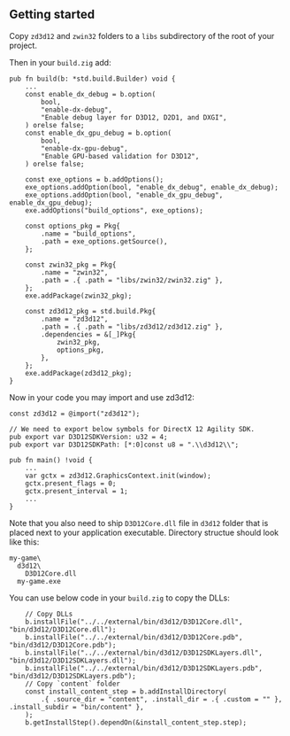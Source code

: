 ## Getting started

Copy `zd3d12` and `zwin32` folders to a `libs` subdirectory of the root of your project.

Then in your `build.zig` add:

```zig
pub fn build(b: *std.build.Builder) void {
    ...
    const enable_dx_debug = b.option(
        bool,
        "enable-dx-debug",
        "Enable debug layer for D3D12, D2D1, and DXGI",
    ) orelse false;
    const enable_dx_gpu_debug = b.option(
        bool,
        "enable-dx-gpu-debug",
        "Enable GPU-based validation for D3D12",
    ) orelse false;

    const exe_options = b.addOptions();
    exe_options.addOption(bool, "enable_dx_debug", enable_dx_debug);
    exe_options.addOption(bool, "enable_dx_gpu_debug", enable_dx_gpu_debug);
    exe.addOptions("build_options", exe_options);

    const options_pkg = Pkg{
        .name = "build_options",
        .path = exe_options.getSource(),
    };

    const zwin32_pkg = Pkg{
        .name = "zwin32",
        .path = .{ .path = "libs/zwin32/zwin32.zig" },
    };
    exe.addPackage(zwin32_pkg);

    const zd3d12_pkg = std.build.Pkg{
        .name = "zd3d12",
        .path = .{ .path = "libs/zd3d12/zd3d12.zig" },
        .dependencies = &[_]Pkg{
            zwin32_pkg,
            options_pkg,
        },
    };
    exe.addPackage(zd3d12_pkg);
}
```

Now in your code you may import and use zd3d12:

```zig
const zd3d12 = @import("zd3d12");

// We need to export below symbols for DirectX 12 Agility SDK.
pub export var D3D12SDKVersion: u32 = 4;
pub export var D3D12SDKPath: [*:0]const u8 = ".\\d3d12\\";

pub fn main() !void {
    ...
    var gctx = zd3d12.GraphicsContext.init(window);
    gctx.present_flags = 0;
    gctx.present_interval = 1;
    ...
}
```

Note that you also need to ship `D3D12Core.dll` file in `d3d12` folder that is placed next to your application executable. Directory structue should look like this:

```
my-game\
  d3d12\
    D3D12Core.dll
  my-game.exe
```

You can use below code in your `build.zig` to copy the DLLs:

```zig
    // Copy DLLs
    b.installFile("../../external/bin/d3d12/D3D12Core.dll", "bin/d3d12/D3D12Core.dll");
    b.installFile("../../external/bin/d3d12/D3D12Core.pdb", "bin/d3d12/D3D12Core.pdb");
    b.installFile("../../external/bin/d3d12/D3D12SDKLayers.dll", "bin/d3d12/D3D12SDKLayers.dll");
    b.installFile("../../external/bin/d3d12/D3D12SDKLayers.pdb", "bin/d3d12/D3D12SDKLayers.pdb");
    // Copy `content` folder
    const install_content_step = b.addInstallDirectory(
        .{ .source_dir = "content", .install_dir = .{ .custom = "" }, .install_subdir = "bin/content" },
    );
    b.getInstallStep().dependOn(&install_content_step.step);
```
